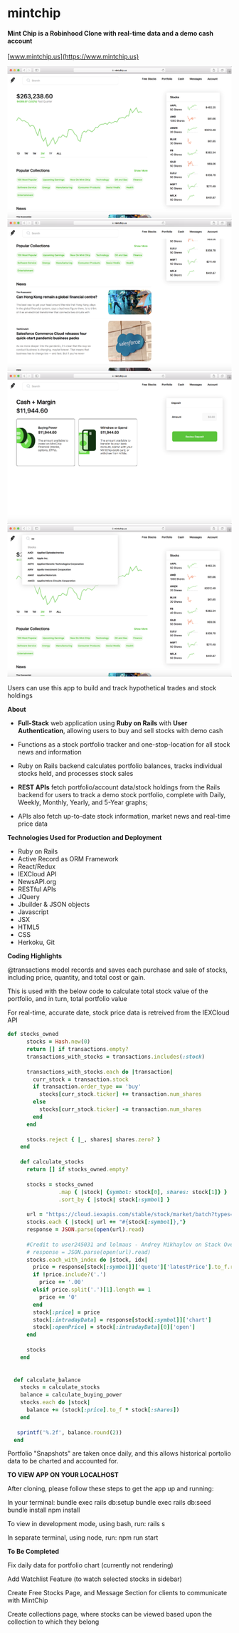# mintchip
#### Mint Chip is a Robinhood Clone with real-time data and a demo cash account

[www.mintchip.us](https://www.mintchip.us)

![picture](./app/assets/images/mintchip1.png)
![picture](./app/assets/images/mintchip2.png)
![picture](./app/assets/images/mintchip3.png)
![picture](./app/assets/images/mintchip4.png)


Users can use this app to build and track hypothetical trades and stock holdings

**About**
- **Full-Stack** web application using **Ruby on Rails** with **User Authentication**, allowing users to buy and sell stocks with demo cash

- Functions as a stock portfolio tracker and one-stop-location for all stock news and information

- Ruby on Rails backend calculates portfolio balances, tracks individual stocks held, and processes stock sales

- **REST APIs** fetch portfolio/account data/stock holdings from the Rails backend for users to track a demo stock portfolio, complete with Daily, Weekly, Monthly, Yearly, and 5-Year graphs; 

- APIs also fetch up-to-date stock information, market news and real-time price data

**Technologies Used for Production and Deployment**
- Ruby on Rails 
- Active Record as ORM Framework
- React/Redux
- IEXCloud API
- NewsAPI.org
- RESTful APIs
- JQuery
- Jbuilder & JSON objects
- Javascript
- JSX
- HTML5
- CSS
- Herkoku, Git

**Coding Highlights**

@transactions model records and saves each purchase and sale of stocks, including price, quantity, and total cost or gain.

This is used with the below code to calculate total stock value of the portfolio, and in turn, total portfolio value

For real-time, accurate date, stock price data is retreived from the IEXCloud API

``` ruby
def stocks_owned
      stocks = Hash.new(0)
      return [] if transactions.empty?
      transactions_with_stocks = transactions.includes(:stock)
  
      transactions_with_stocks.each do |transaction|
        curr_stock = transaction.stock
        if transaction.order_type == 'buy'
          stocks[curr_stock.ticker] += transaction.num_shares
        else
          stocks[curr_stock.ticker] -= transaction.num_shares
        end
      end
  
      stocks.reject { |_, shares| shares.zero? }
    end

    def calculate_stocks
      return [] if stocks_owned.empty?
  
      stocks = stocks_owned
                .map { |stock| {symbol: stock[0], shares: stock[1]} }
                .sort_by { |stock| stock[:symbol] }
  
      url = "https://cloud.iexapis.com/stable/stock/market/batch?types=quote,chart&range=1d&token=#{ENV["iex_api_key"]}&symbols="
      stocks.each { |stock| url += "#{stock[:symbol]},"}
      response = JSON.parse(open(url).read)
  
      #Credit to user245031 and lolmaus - Andrey Mikhaylov on Stack Overflow for the code to make API call in Ruby
      # response = JSON.parse(open(url).read)
      stocks.each_with_index do |stock, idx|
        price = response[stock[:symbol]]['quote']['latestPrice'].to_f.round(2).to_s
        if !price.include?('.')
          price += '.00'
        elsif price.split('.')[1].length == 1
          price += '0'
        end
        stock[:price] = price
        stock[:intradayData] = response[stock[:symbol]]['chart']
        stock[:openPrice] = stock[:intradayData][0]['open']
      end
  
      stocks
    end
  
    
  def calculate_balance
    stocks = calculate_stocks
    balance = calculate_buying_power
    stocks.each do |stock|
      balance += (stock[:price].to_f * stock[:shares])
    end
    
   sprintf('%.2f', balance.round(2))
  end
```

Portfolio "Snapshots" are taken once daily, and this allows historical portolio data to be charted and accounted for.


**TO VIEW APP ON YOUR LOCALHOST**

After cloning, please follow these steps to get the app up and running:

In your terminal:
bundle exec rails db:setup
bundle exec rails db:seed
bundle install
npm install

To view in development mode, using bash, run:
rails s

In separate terminal, using node, run:
npm run start

**To Be Completed**

Fix daily data for portfolio chart (currently not rendering)

Add Watchlist Feature (to watch selected stocks in sidebar)

Create Free Stocks Page, and Message Section for clients to communicate with MintChip

Create collections page, where stocks can be viewed based upon the collection to which they belong